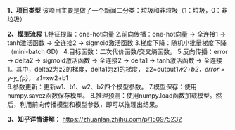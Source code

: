 
__1、项目类型__
该项目主要是做了一个新闻二分类：垃圾和非垃圾（1：垃圾，0：非垃圾）

__2、模型流程__
1.特征提取：one-hot向量 
2.前向传播：one-hot向量 -> 全连接1 -> tanh激活函数 -> 全连接2 -> sigmoid激活函数 
3.梯度下降：随机小批量梯度下降（mini-batch GD） 
4.目标函数：二次代价函数/交叉熵函数。 
5.反向传播：error -> delta2 -> sigmoid激活函数 -> 全连接2  -> delta1 -> tanh激活函数 -> 全连接1。其中，delta2为z2的梯度，delta1为z1的梯度， z2=output1*w2+b2，error = y-y_{p}， z1=x*w2+b1  
6.参数更新：更新w1、b1、w2、b2四个模型参数。 
7.模型保存：使用numpy.savez函数保存模型。 
8.推理预测：使用numpy.load函数加载模型。然后，利用前向传播模型和模型参数，即可以推理出结果。 

__3、知乎详情讲解：__
https://zhuanlan.zhihu.com/p/150975232

